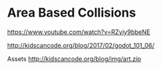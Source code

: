 # Area Based Collisions

https://www.youtube.com/watch?v=RZyiy9bbeNE

http://kidscancode.org/blog/2017/02/godot_101_06/

Assets
http://kidscancode.org/blog/img/art.zip
